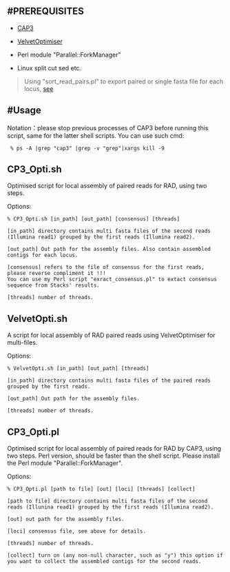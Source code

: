 #PREREQUISITES
---
* [CAP3](http://seq.cs.iastate.edu/cap3.html)

* [VelvetOptimiser](https://github.com/tseemann/VelvetOptimiser)

* Perl module "Parallel::ForkManager"

* Linux split cut sed etc.

> Using "sort_read_pairs.pl" to export paired or single fasta file for each locus, [see](http://catchenlab.life.illinois.edu/stacks/pe_tut.php)

#Usage
---
 

Notation：please stop previous processes of CAP3 before running this script, same for the latter shell scripts. You can use such cmd:

	 % ps -A |grep "cap3" |grep -v "grep"|xargs kill -9


CP3_Opti.sh
---
Optimised script for local assembly of paired reads for RAD, using two steps.
	
Options:
	
	% CP3_Opti.sh [in_path] [out_path] [consensus] [threads]
	
	[in_path] directory contains multi fasta files of the second reads (Illumina read1) grouped by the first reads (Illumina read2).
	
	[out_path] Out path for the assembly files. Also contain assembled contigs for each locus.

	[consensus] refers to the file of consensus for the first reads, please reverse compliment it !!!
	You can use my Perl script "exract_consensus.pl" to extact consensus sequence from Stacks' results.
	
	[threads] number of threads.
	
VelvetOpti.sh
---	
A script for local assembly of RAD paired reads using VelvetOptimiser for multi-files.
	
Options:
	
	% VelvetOpti.sh [in_path] [out_path] [threads]
	
	[in_path] directory contains multi fasta files of the paired reads grouped by the first reads.
	
	[out_path] Out path for the assembly files.
	
	[threads] number of threads.

CP3_Opti.pl
---	
Optimised script for local assembly of paired reads for RAD by CAP3, using two steps. Perl version, should be faster than the shell script. Please install the Perl module "Parallel::ForkManager".

Options:
	
	% CP3_Opti.pl [path to file] [out] [loci] [threads] [collect]
	
	[path to file] directory contains multi fasta files of the second reads (Illunina read1) grouped by the first reads (Illumina read2).
	
	[out] out path for the assembly files.
	
	[loci] consensus file, see above for details.
	
	[threads] number of threads.
	
	[collect] turn on (any non-null character, such as "y") this option if you want to collect the assembled contigs for the second reads.

